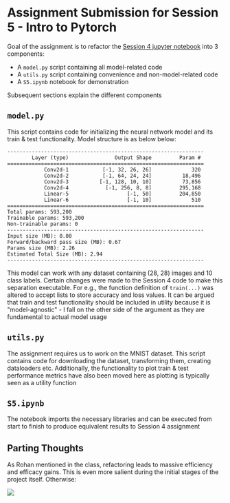 # Assignment Submission for Session 5 - Intro to Pytorch

Goal of the assignment is to refactor the [Session 4 jupyter notebook](https://colab.research.google.com/drive/1oVt7T6tb90Y1EXvFaIWgm72emqZZPXi4?usp=sharing) into 3 components:
- A `model.py` script containing all model-related code
- A `utils.py` script containing convenience and non-model-related code
- A `S5.ipynb` notebook for demonstration

Subsequent sections explain the different components

## `model.py`

This script contains code for initializing the neural network model and its train & test functionality. Model structure is as below below:

```
----------------------------------------------------------------
        Layer (type)               Output Shape         Param #
================================================================
            Conv2d-1           [-1, 32, 26, 26]             320
            Conv2d-2           [-1, 64, 24, 24]          18,496
            Conv2d-3          [-1, 128, 10, 10]          73,856
            Conv2d-4            [-1, 256, 8, 8]         295,168
            Linear-5                   [-1, 50]         204,850
            Linear-6                   [-1, 10]             510
================================================================
Total params: 593,200
Trainable params: 593,200
Non-trainable params: 0
----------------------------------------------------------------
Input size (MB): 0.00
Forward/backward pass size (MB): 0.67
Params size (MB): 2.26
Estimated Total Size (MB): 2.94
----------------------------------------------------------------
```

This model can work with any dataset containing (28, 28) images and 10 class labels. Certain changes were made to the Session 4 code to make this separation executable. For e.g., the function definition of `train(...)` was altered to accept lists to store accuracy and loss values. It can be argued that train and test functionality should be included in utility because it is "model-agnostic" - I fall on the other side of the argument as they are fundamental to actual model usage

## `utils.py`

The assignment requires us to work on the MNIST dataset. This script contains code for downloading the dataset, transforming them, creating dataloaders etc. Additionally, the functionality to plot train & test performance metrics have also been moved here as plotting is typically seen as a utility function

## `S5.ipynb`

The notebook imports the necessary libraries and can be executed from start to finish to produce equivalent results to Session 4 assignment

## Parting Thoughts

As Rohan mentioned in the class, refactoring leads to massive efficiency and efficacy gains. This is even more salient during the initial stages of the project itself. Otherwise:

![](https://media.giphy.com/media/v1.Y2lkPTc5MGI3NjExYjgzYTAyNmUwYmNhNWYyYWUwMWFhYmMyMGEzNTg0Yjc2MzNlZDUyZiZlcD12MV9pbnRlcm5hbF9naWZzX2dpZklkJmN0PWc/l0HlGmv4WqldO9c5y/giphy.gif)
